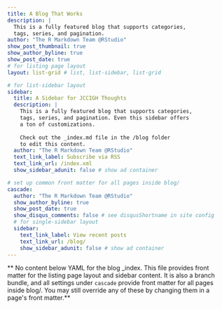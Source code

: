 ```yaml
---
title: A Blog That Works
description: |
  This is a fully featured blog that supports categories, 
  tags, series, and pagination.
author: "The R Markdown Team @RStudio"
show_post_thumbnail: true
show_author_byline: true
show_post_date: true
# for listing page layout
layout: list-grid # list, list-sidebar, list-grid

# for list-sidebar layout
sidebar: 
  title: A Sidebar for JCCIGH Thoughts
  description: |
    This is a fully featured blog that supports categories,
    tags, series, and pagination. Even this sidebar offers 
    a ton of customizations.
    
    Check out the _index.md file in the /blog folder 
    to edit this content. 
  author: "The R Markdown Team @RStudio"
  text_link_label: Subscribe via RSS
  text_link_url: /index.xml
  show_sidebar_adunit: false # show ad container

# set up common front matter for all pages inside blog/
cascade:
  author: "The R Markdown Team @RStudio"
  show_author_byline: true
  show_post_date: true
  show_disqus_comments: false # see disqusShortname in site config
  # for single-sidebar layout
  sidebar:
    text_link_label: View recent posts
    text_link_url: /blog/
    show_sidebar_adunit: false # show ad container
---
```


** No content below YAML for the blog _index. This file provides front matter for the listing page layout and sidebar content. It is also a branch bundle, and all settings under `cascade` provide front matter for all pages inside blog/. You may still override any of these by changing them in a page's front matter.**
